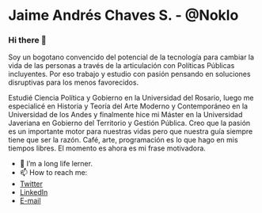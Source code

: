 # Jaime Andrés Chaves S. - @Noklo

### Hi there 👋

Soy un bogotano convencido del potencial de la tecnología para cambiar la vida de las personas a través de la articulación con Políticas Públicas incluyentes. Por eso trabajo y estudio con pasión pensando en soluciones disruptivas para los menos favorecidos.

Estudié Ciencia Política y Gobierno en la Universidad del Rosario, luego me especialicé en Historia y Teoría del Arte Moderno y Contemporáneo en la Universidad de los Andes y finalmente hice mi Máster en la Universidad Javeriana en Gobierno del Territorio y Gestión Pública. Creo que la pasión es un importante motor para nuestras vidas pero que nuestra guía siempre tiene que ser la razón.
Café, arte, programación es lo que hago en mis tiempos libres. El momento es ahora es mi frase motivadora.




- 🌱 I’m a long life lerner.
- 📫 How to reach me: 
- [Twitter](https://twitter.com/@JaimeAChavesS)
- [LinkedIn](https://www.linkedin.com/in/jaime-chaves-a38552120/)
- [E-mail](jandres.chavess@gmail.com)


